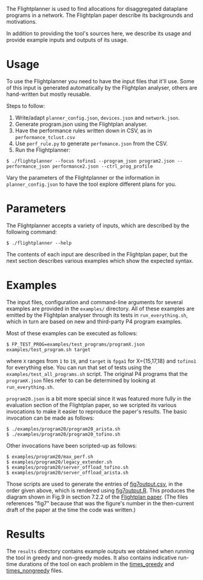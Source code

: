 The Flightplanner is used to find allocations for disaggregated dataplane
programs in a network. The Flightplan paper describe its backgrounds and
motivations.

In addition to providing the tool's sources here, we describe its usage and
provide example inputs and outputs of its usage.


# Usage
To use the Flightplanner you need to have the input files that it'll use. Some
of this input is generated automatically by the Flightplan analyser, others are
hand-written but mostly reusable.

Steps to follow:
1. Write/adapt `planner_config.json`, `devices.json` and `network.json`.
2. Generate program.json using the Flightplan analyser.
3. Have the performance rules written down in CSV, as in `performance_tclust.csv`
4. Use `perf_rule.py`  to generate `perfomance.json` from the CSV.
5. Run the Flightplanner:
```
$ ./flightplanner --focus tofino1 --program_json program2.json --performance_json performance2.json --ctrl_prog_profile
```
Vary the parameters of the Flightplanner or the information in
`planner_config.json` to have the tool explore different plans for you.


# Parameters
The Flightplanner accepts a variety of inputs, which are described by the following command:
```
$ ./flightplanner --help
```
The contents of each input are described in the Flightplan paper, but the next section describes various examples which show the expected syntax.


# Examples
The input files, configuration and command-line arguments for several examples are provided in the `examples/` directory.
All of these examples are emitted by the Flightplan analyser through its tests in `run_everything.sh`, which in turn are based on new and third-party P4 program examples.

Most of these examples can be executed as follows:
```
$ FP_TEST_PROG=examples/test_programs/programX.json  examples/test_program.sh target
```
where `X` ranges from `1` to `19`, and `target` is `fpga1` for X={15,17,18} and `tofino1` for everything else.
You can run that set of tests using the `examples/test_all_programs.sh` script.
The original P4 programs that the `programX.json` files refer to can be determined by looking at `run_everything.sh`.

`program20.json` is a bit more special since it was featured more fully in the
evaluation section of the Flightplan paper, so we scripted its various
invocations to make it easier to reproduce the paper's results. The basic
invocation can be made as follows:
```
$ ./examples/program20/program20_arista.sh
$ ./examples/program20/program20_tofino.sh
```

Other invocations have been scripted-up as follows:
```
$ examples/program20/max_perf.sh
$ examples/program20/legacy_extender.sh
$ examples/program20/server_offload_tofino.sh
$ examples/program20/server_offload_arista.sh
```

Those scripts are used to generate the entries of [fig7output.csv](fig7output.csv),
in the order given above, which is rendered using [fig7output.R](fig7output.R).
This produces the diagram shown in Fig.9 in section 7.2.2 of the [Flightplan paper](https://flightplan.cis.upenn.edu/flightplan.pdf#subsubsection.7.2.2).
(The files references "fig7" because that was the figure's number in the then-current draft of the paper at the time the code was written.)


# Results
The `results` directory contains example outputs we obtained when running the
tool in greedy and non-greedy modes. It also contains indicative run-time
durations of the tool on each problem in the
[times_greedy](results/times_greedy) and
[times_nongreedy](results/times_nongreedy) files.
